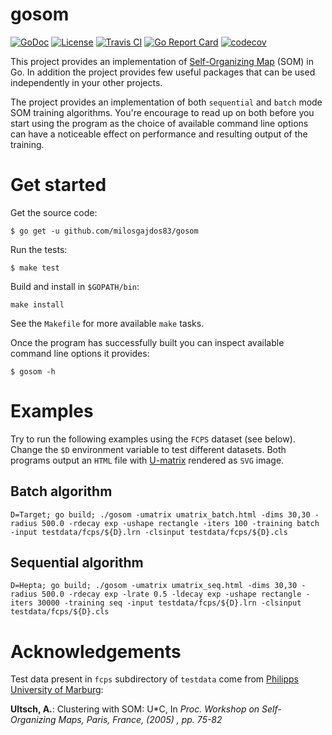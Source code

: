 # gosom

[![GoDoc](https://godoc.org/github.com/milosgajdos83/gosom?status.svg)](https://godoc.org/github.com/milosgajdos83/gosom)
[![License](https://img.shields.io/:license-apache-blue.svg)](https://opensource.org/licenses/Apache-2.0)
[![Travis CI](https://travis-ci.org/milosgajdos83/gosom.svg?branch=master)](https://travis-ci.org/milosgajdos83/gosom)
[![Go Report Card](https://goreportcard.com/badge/milosgajdos83/gosom)](https://goreportcard.com/report/github.com/milosgajdos83/gosom)
[![codecov](https://codecov.io/gh/milosgajdos83/gosom/branch/master/graph/badge.svg)](https://codecov.io/gh/milosgajdos83/gosom)

This project provides an implementation of [Self-Organizing Map](https://en.wikipedia.org/wiki/Self-organizing_map) (SOM) in Go. In addition the project provides few useful packages that can be used independently in your other projects.

The project provides an implementation of both `sequential` and `batch` mode SOM training algorithms. You're encourage to read up on both before you start using the program as the choice of available command line options can have a noticeable effect on performance and resulting output of the training.

# Get started

Get the source code:

```
$ go get -u github.com/milosgajdos83/gosom
```

Run the tests:

```
$ make test
```

Build and install in `$GOPATH/bin`:

```
make install
```

See the `Makefile` for more available `make` tasks.

Once the program has successfully built you can inspect available command line options it provides:

```
$ gosom -h
```

# Examples

Try to run the following examples using the `FCPS` dataset (see below). Change the `$D` environment variable to test different datasets. Both programs output an `HTML` file with [U-matrix](https://en.wikipedia.org/wiki/U-matrix) rendered as `SVG` image.

## Batch algorithm

```
D=Target; go build; ./gosom -umatrix umatrix_batch.html -dims 30,30 -radius 500.0 -rdecay exp -ushape rectangle -iters 100 -training batch -input testdata/fcps/${D}.lrn -clsinput testdata/fcps/${D}.cls
```

## Sequential algorithm

```
D=Hepta; go build; ./gosom -umatrix umatrix_seq.html -dims 30,30 -radius 500.0 -rdecay exp -lrate 0.5 -ldecay exp -ushape rectangle -iters 30000 -training seq -input testdata/fcps/${D}.lrn -clsinput testdata/fcps/${D}.cls
```

# Acknowledgements

Test data present in `fcps` subdirectory of `testdata` come from [Philipps University of Marburg](http://www.uni-marburg.de/fb12/arbeitsgruppen/datenbionik/data?language_sync=1):

**Ultsch, A.**: Clustering with SOM: U*C, In *Proc. Workshop on Self-Organizing Maps, Paris, France, (2005) , pp. 75-82*
